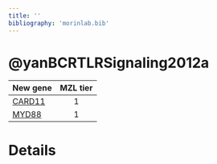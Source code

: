 ```yaml
---
title: ''
bibliography: 'morinlab.bib'
---
```


# @yanBCRTLRSignaling2012a
|New gene|MZL tier|
|:-|:-:|
|[CARD11](CARD11)|1 |
|[MYD88](MYD88)|1 |

# Details

